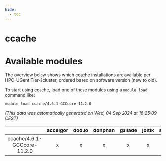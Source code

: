 ```yaml
---
hide:
  - toc
---
```


ccache
======

# Available modules


The overview below shows which ccache installations are available per HPC-UGent Tier-2cluster, ordered based on software version (new to old).

To start using ccache, load one of these modules using a `module load` command like:

```shell
module load ccache/4.6.1-GCCcore-11.2.0
```

*(This data was automatically generated on Wed, 04 Sep 2024 at 16:25:09 CEST)*  

| |accelgor|doduo|donphan|gallade|joltik|shinx|skitty|
| :---: | :---: | :---: | :---: | :---: | :---: | :---: | :---: |
|ccache/4.6.1-GCCcore-11.2.0|x|x|x|x|x|-|x|
